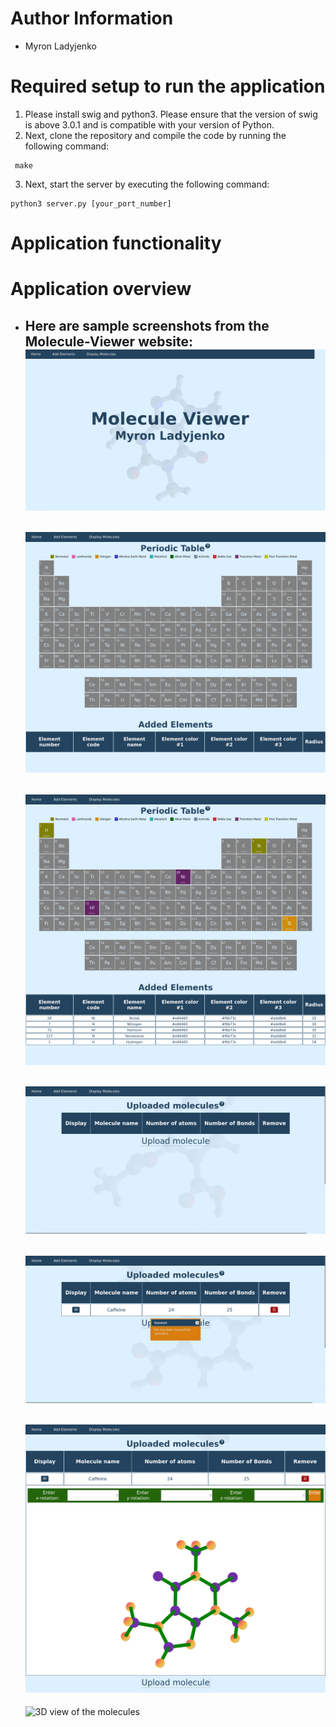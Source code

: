 # Author Information
- Myron Ladyjenko

# Required setup to run the application
1. Please install swig and python3. Please ensure that the version of swig is above 3.0.1 and is compatible with your version of Python.
2. Next, clone the repository and compile the code by running the following command:
```
 make  
```  
3. Next, start the server by executing the following command:
```
python3 server.py [your_port_number]
```
# Application functionality

# Application overview
- Here are sample screenshots from the Molecule-Viewer website:  
  ![Front Page of the website](images/FrontPage.png)
  -
  ![Periodic table with no selected elements](images/PerTable0.png)
  -
  ![Periodic table with selected elements](images/PerTable1.png)
  -
  ![Upload page with no molecules](images/UplMol0.png)
  -
  ![Upload page after uploading a molecule](images/UplMol1.png)
  -
  ![Molecule view in 2D with rotations](images/UplMol2.png)
  -
  ![3D view of the molecules](images/3DMol)
